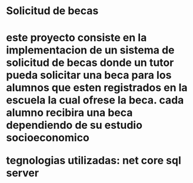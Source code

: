 <h1>Solicitud de becas<h1>

este proyecto consiste en la implementacion de un sistema de solicitud de becas donde un tutor
pueda solicitar una beca para los alumnos que esten registrados en la escuela la cual 
ofrese la beca.
cada alumno recibira una beca dependiendo de su estudio socioeconomico

tegnologias utilizadas:
net core
sql server